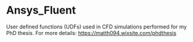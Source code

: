 # Ansys_Fluent
User defined functions (UDFs) used in CFD simulations performed for my PhD thesis. For more details:  https://matth094.wixsite.com/phdthesis
